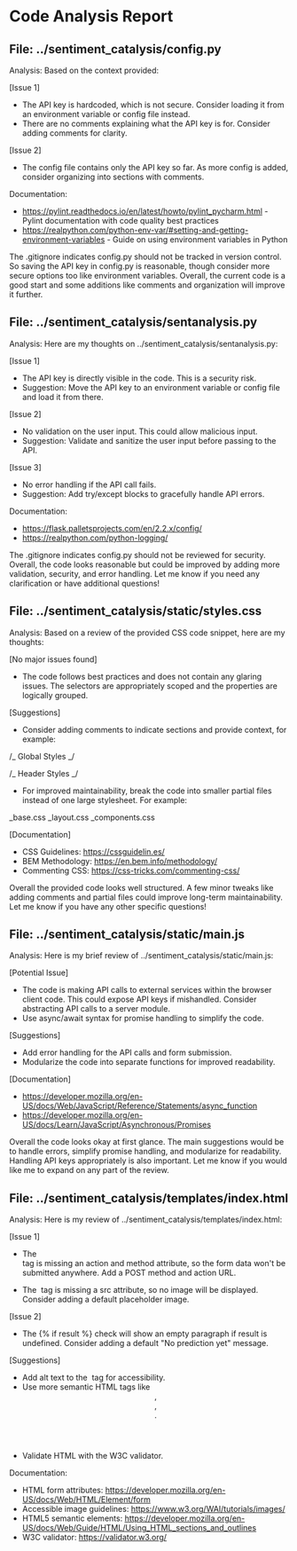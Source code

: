 # Code Analysis Report

## File: ../sentiment_catalysis/config.py

Analysis:
Based on the context provided:

[Issue 1]

- The API key is hardcoded, which is not secure. Consider loading it from an environment variable or config file instead.
- There are no comments explaining what the API key is for. Consider adding comments for clarity.

[Issue 2]

- The config file contains only the API key so far. As more config is added, consider organizing into sections with comments.

Documentation:

- https://pylint.readthedocs.io/en/latest/howto/pylint_pycharm.html - Pylint documentation with code quality best practices
- https://realpython.com/python-env-var/#setting-and-getting-environment-variables - Guide on using environment variables in Python

The .gitignore indicates config.py should not be tracked in version control. So saving the API key in config.py is reasonable, though consider more secure options too like environment variables. Overall, the current code is a good start and some additions like comments and organization will improve it further.

## File: ../sentiment_catalysis/sentanalysis.py

Analysis:
Here are my thoughts on ../sentiment_catalysis/sentanalysis.py:

[Issue 1]

- The API key is directly visible in the code. This is a security risk.
- Suggestion: Move the API key to an environment variable or config file and load it from there.

[Issue 2]

- No validation on the user input. This could allow malicious input.
- Suggestion: Validate and sanitize the user input before passing to the API.

[Issue 3]

- No error handling if the API call fails.
- Suggestion: Add try/except blocks to gracefully handle API errors.

Documentation:

- https://flask.palletsprojects.com/en/2.2.x/config/
- https://realpython.com/python-logging/

The .gitignore indicates config.py should not be reviewed for security. Overall, the code looks reasonable but could be improved by adding more validation, security, and error handling. Let me know if you need any clarification or have additional questions!

## File: ../sentiment_catalysis/static/styles.css

Analysis:
Based on a review of the provided CSS code snippet, here are my thoughts:

[No major issues found]

- The code follows best practices and does not contain any glaring issues. The selectors are appropriately scoped and the properties are logically grouped.

[Suggestions]

- Consider adding comments to indicate sections and provide context, for example:

/_ Global Styles _/

/_ Header Styles _/

- For improved maintainability, break the code into smaller partial files instead of one large stylesheet. For example:

\_base.css
\_layout.css
\_components.css

[Documentation]

- CSS Guidelines: https://cssguidelin.es/
- BEM Methodology: https://en.bem.info/methodology/
- Commenting CSS: https://css-tricks.com/commenting-css/

Overall the provided code looks well structured. A few minor tweaks like adding comments and partial files could improve long-term maintainability. Let me know if you have any other specific questions!

## File: ../sentiment_catalysis/static/main.js

Analysis:
Here is my brief review of ../sentiment_catalysis/static/main.js:

[Potential Issue]

- The code is making API calls to external services within the browser client code. This could expose API keys if mishandled. Consider abstracting API calls to a server module.
- Use async/await syntax for promise handling to simplify the code.

[Suggestions]

- Add error handling for the API calls and form submission.
- Modularize the code into separate functions for improved readability.

[Documentation]

- https://developer.mozilla.org/en-US/docs/Web/JavaScript/Reference/Statements/async_function
- https://developer.mozilla.org/en-US/docs/Learn/JavaScript/Asynchronous/Promises

Overall the code looks okay at first glance. The main suggestions would be to handle errors, simplify promise handling, and modularize for readability. Handling API keys appropriately is also important. Let me know if you would like me to expand on any part of the review.

## File: ../sentiment_catalysis/templates/index.html

Analysis:
Here is my review of ../sentiment_catalysis/templates/index.html:

[Issue 1]

- The <form> tag is missing an action and method attribute, so the form data won't be submitted anywhere. Add a POST method and action URL.
- The <img> tag is missing a src attribute, so no image will be displayed. Consider adding a default placeholder image.

[Issue 2]

- The {% if result %} check will show an empty paragraph if result is undefined. Consider adding a default "No prediction yet" message.

[Suggestions]

- Add alt text to the <img> tag for accessibility.
- Use more semantic HTML tags like <header>, <main>, <footer>.
- Validate HTML with the W3C validator.

Documentation:

- HTML form attributes: https://developer.mozilla.org/en-US/docs/Web/HTML/Element/form
- Accessible image guidelines: https://www.w3.org/WAI/tutorials/images/
- HTML5 semantic elements: https://developer.mozilla.org/en-US/docs/Web/Guide/HTML/Using_HTML_sections_and_outlines
- W3C validator: https://validator.w3.org/
